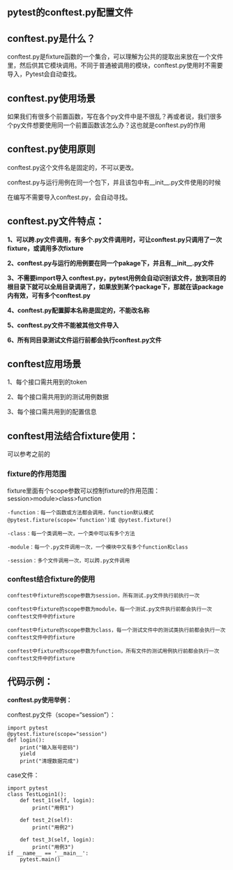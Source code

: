 ## pytest的conftest.py配置文件

## conftest.py是什么？

conftest.py是fixture函数的一个集合，可以理解为公共的提取出来放在一个文件里，然后供其它模块调用。不同于普通被调用的模块，conftest.py使用时不需要导入，Pytest会自动查找。

## conftest.py使用场景

如果我们有很多个前置函数，写在各个py文件中是不很乱？再或者说，我们很多个py文件想要使用同一个前置函数该怎么办？这也就是conftest.py的作用

## conftest.py使用原则

conftest.py这个文件名是固定的，不可以更改。

conftest.py与运行用例在同一个包下，并且该包中有__init__.py文件使用的时候

在编写不需要导入conftest.py，会自动寻找。

## conftest.py文件特点：

**1、可以跨.py文件调用，有多个.py文件调用时，可让conftest.py只调用了一次fixture，或调用多次fixture**

**2、conftest.py与运行的用例要在同一个pakage下，并且有__init__.py文件**

**3、不需要import导入 conftest.py，pytest用例会自动识别该文件，放到项目的根目录下就可以全局目录调用了，如果放到某个package下，那就在该package内有效，可有多个conftest.py**

**4、conftest.py配置脚本名称是固定的，不能改名称**

**5、conftest.py文件不能被其他文件导入**

**6、所有同目录测试文件运行前都会执行conftest.py文件**

## conftest应用场景

1、每个接口需共用到的token

2、每个接口需共用到的测试用例数据

3、每个接口需共用到的配置信息

## conftest用法结合fixture使用：

可以参考之前的

### fixture的作用范围

fixture里面有个scope参数可以控制fixture的作用范围：session>module>class>function

```
-function：每一个函数或方法都会调用，function默认模式@pytest.fixture(scope='function')或 @pytest.fixture()

-class：每一个类调用一次，一个类中可以有多个方法

-module：每一个.py文件调用一次，一个模块中又有多个function和class

-session：多个文件调用一次，可以跨.py文件调用
```

### conftest结合fixture的使用

```
conftest中fixture的scope参数为session，所有测试.py文件执行前执行一次

conftest中fixture的scope参数为module，每一个测试.py文件执行前都会执行一次conftest文件中的fixture

conftest中fixture的scope参数为class，每一个测试文件中的测试类执行前都会执行一次conftest文件中的fixture

conftest中fixture的scope参数为function，所有文件的测试用例执行前都会执行一次conftest文件中的fixture
```

## 代码示例：

**conftest.py使用举例：**

conftest.py文件（scope=“session”）：

```
import pytest
@pytest.fixture(scope="session")
def login():
    print("输入账号密码")
    yield
    print("清理数据完成")
```



case文件：

```
import pytest
class TestLogin1():
    def test_1(self, login):
        print("用例1")

    def test_2(self):
        print("用例2")

    def test_3(self, login):
        print("用例3")
if __name__ == '__main__':
    pytest.main()
```

